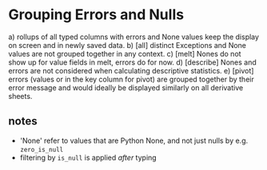 # Grouping Errors and Nulls

a) rollups of all typed columns with errors and None values keep the display on screen and in newly saved data.
b) [all] distinct Exceptions and None values are not grouped together in any context.
c) [melt] Nones do not show up for value fields in melt, errors do for now.
d) [describe] Nones and errors are not considered when calculating descriptive statistics.
e) [pivot] errors (values or in the key column for pivot) are grouped together by their error message and would ideally be displayed similarly on all derivative sheets.

## notes

- 'None' refer to values that are Python None, and not just nulls by e.g. `zero_is_null`
- filtering by `is_null` is applied *after* typing
